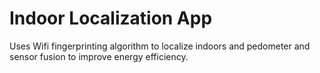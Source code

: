 Indoor Localization App
=======================
Uses Wifi fingerprinting algorithm to localize indoors and pedometer and sensor fusion to improve energy efficiency.

